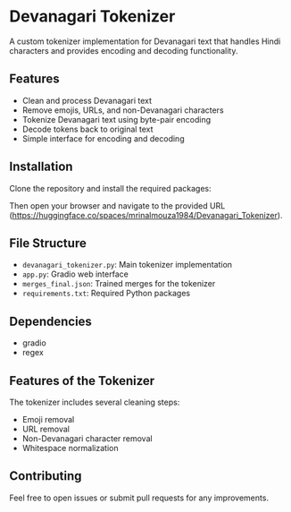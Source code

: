 # Devanagari Tokenizer

A custom tokenizer implementation for Devanagari text that handles Hindi characters and provides encoding and decoding functionality.

## Features

- Clean and process Devanagari text
- Remove emojis, URLs, and non-Devanagari characters
- Tokenize Devanagari text using byte-pair encoding
- Decode tokens back to original text
- Simple interface for encoding and decoding

## Installation

Clone the repository and install the required packages:

Then open your browser and navigate to the provided URL (https://huggingface.co/spaces/mrinalmouza1984/Devanagari_Tokenizer).

## File Structure

- `devanagari_tokenizer.py`: Main tokenizer implementation
- `app.py`: Gradio web interface
- `merges_final.json`: Trained merges for the tokenizer
- `requirements.txt`: Required Python packages

## Dependencies

- gradio
- regex

## Features of the Tokenizer

The tokenizer includes several cleaning steps:
- Emoji removal
- URL removal
- Non-Devanagari character removal
- Whitespace normalization

## Contributing

Feel free to open issues or submit pull requests for any improvements.

